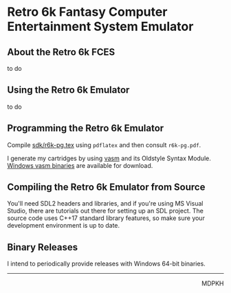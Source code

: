 # Retro 6k Fantasy Computer Entertainment System Emulator

## About the Retro 6k FCES

to do

## Using the Retro 6k Emulator

to do

## Programming the Retro 6k Emulator

Compile [sdk/r6k-pg.tex](sdk/r6k-pg.tex) using `pdflatex` and then consult `r6k-pg.pdf`.

I generate my cartridges by using [vasm](http://sun.hasenbraten.de/vasm/index.php?view=main) and its Oldstyle Syntax Module. [Windows vasm binaries](https://www.chibiakumas.com/z80/vasm.php) are available for download.

## Compiling the Retro 6k Emulator from Source

You'll need SDL2 headers and libraries, and if you're using MS Visual Studio, there are tutorials out there for setting up an SDL project. The source code uses C++17 standard library features, so make sure your development environment is up to date.

## Binary Releases

I intend to periodically provide releases with Windows 64-bit binaries. 

---

<p style="text-align: right;">MDPKH</p>
